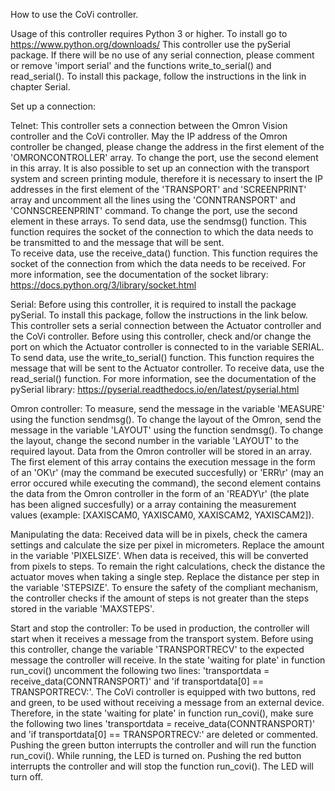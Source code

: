 How to use the CoVi controller.

Usage of this controller requires Python 3 or higher. To install go to https://www.python.org/downloads/ 
This controller use the pySerial package. If there will be no use of any serial connection, please comment or remove 'import serial' and the functions write_to_serial() and read_serial(). To install this package, follow the instructions in the link in chapter Serial.

Set up a connection:

Telnet:
    This controller sets a connection between the Omron Vision controller and the CoVi controller. May the IP address of the Omron controller be changed, please change the address in the first element of the 'OMRONCONTROLLER' array. To change the port, use the second element in this array.
    It is also possible to set up an connection with the transport system and screen printing module, therefore it is necessary to insert the IP addresses in the first element of the 'TRANSPORT' and 'SCREENPRINT' array and uncomment all the lines using the 'CONNTRANSPORT' and 'CONNSCREENPRINT' command. To change the port, use the second element in these arrays.
    To send data, use the sendmsg() function. This function requires the socket of the connection to which the data needs to be transmitted to and the message that will be sent.   
    To receive data, use the receive_data() function. This function requires the socket of the connection from which the data needs to be received.
    For more information, see the documentation of the socket library: https://docs.python.org/3/library/socket.html

Serial:
    Before using this controller, it is required to install the package pySerial. To install this package, follow the instructions in the link below.
    This controller sets a serial connection between the Actuator controller and the CoVi controller. Before using this controller, check and/or change the port on which the Actuator controller is connected to in the variable SERIAL.
    To send data, use the write_to_serial() function. This function requires the message that will be sent to the Actuator controller.
    To receive data, use the read_serial() function.
    For more information, see the documentation of the pySerial library: https://pyserial.readthedocs.io/en/latest/pyserial.html



Omron controller:
To measure, send the message in the variable 'MEASURE' using the function sendmsg(). To change the layout of the Omron, send the message in the variable 'LAYOUT' using the function sendmsg(). To change the layout, change the second number in the variable 'LAYOUT' to the required layout.
Data from the Omron controller will be stored in an array. The first element of this array contains the execution message in the form of an 'OK\r' (may the command be executed succesfully) or 'ERR\r' (may an error occured while executing the command), the second element contains the data from the Omron controller in the form of an 'READY\r' (the plate has been aligned succesfully) or a array containing the measurement values (example: [XAXISCAM0, YAXISCAM0, XAXISCAM2, YAXISCAM2]).

Manipulating the data:
Received data will be in pixels, check the camera settings and calculate the size per pixel in micrometers. Replace the amount in the variable 'PIXELSIZE'.
When data is received, this will be converted from pixels to steps. To remain the right calculations, check the distance the actuator moves when taking a single step. Replace the distance per step in the variable 'STEPSIZE'.
To ensure the safety of the compliant mechanism, the controller checks if the amount of steps is not greater than the steps stored in the variable 'MAXSTEPS'.

Start and stop the controller:
To be used in production, the controller will start when it receives a message from the transport system. Before using this controller, change the variable 'TRANSPORTRECV' to the expected message the controller will receive. In the state 'waiting for plate' in function run_covi() uncomment the following two lines: 'transportdata = receive_data(CONNTRANSPORT)' and 'if transportdata[0] == TRANSPORTRECV:'.
The CoVi controller is equipped with two buttons, red and green, to be used without receiving a message from an external device. Therefore, in the state 'waiting for plate' in function run_covi(), make sure the following two lines 'transportdata = receive_data(CONNTRANSPORT)' and 'if transportdata[0] == TRANSPORTRECV:' are deleted or commented.
Pushing the green button interrupts the controller and will run the function run_covi(). While running, the LED is turned on.
Pushing the red button interrupts the controller and will stop the function run_covi(). The LED will turn off.
